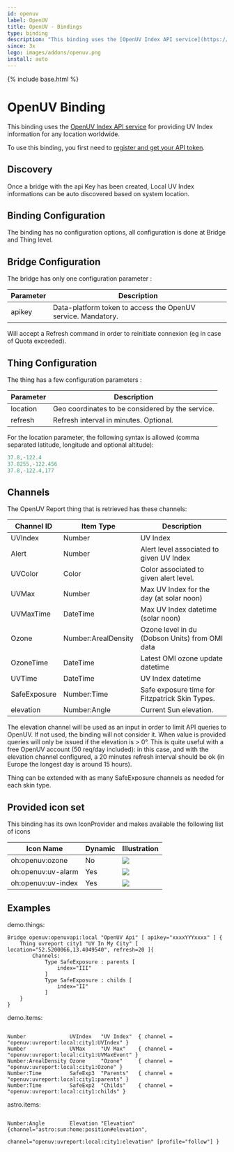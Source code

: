 ```yaml
---
id: openuv
label: OpenUV
title: OpenUV - Bindings
type: binding
description: "This binding uses the [OpenUV Index API service](https://www.openuv.io/) for providing UV Index information for any location worldwide."
since: 3x
logo: images/addons/openuv.png
install: auto
---
```


<!-- Attention authors: Do not edit directly. Please add your changes to the appropriate source repository -->

{% include base.html %}

# OpenUV Binding

This binding uses the [OpenUV Index API service](https://www.openuv.io/) for providing UV Index information for any location worldwide.

To use this binding, you first need to [register and get your API token](https://www.openuv.io/auth/google).

## Discovery

Once a bridge with the api Key has been created, Local UV Index informations can be auto discovered based on system location.

## Binding Configuration

The binding has no configuration options, all configuration is done at Bridge and Thing level.

## Bridge Configuration

The bridge has only one configuration parameter :

| Parameter | Description                                                  |
|-----------|--------------------------------------------------------------|
| apikey    | Data-platform token to access the OpenUV service. Mandatory. |

Will accept a Refresh command in order to reinitiate connexion (eg in case of Quota exceeded).

## Thing Configuration

The thing has a few configuration parameters :

| Parameter | Description                                                  |
|-----------|--------------------------------------------------------------|
| location  | Geo coordinates to be considered by the service.             |
| refresh   | Refresh interval in minutes. Optional.                       |

For the location parameter, the following syntax is allowed (comma separated latitude, longitude and optional altitude):

```java
37.8,-122.4
37.8255,-122.456
37.8,-122.4,177
```

## Channels

The OpenUV Report thing that is retrieved has these channels:

| Channel ID   | Item Type           | Description                                     |
|--------------|---------------------|-------------------------------------------------|
| UVIndex      | Number              | UV Index                                        |
| Alert        | Number              | Alert level associated to given UV Index        |
| UVColor      | Color               | Color associated to given alert level.          |
| UVMax        | Number              | Max UV Index for the day (at solar noon)        |
| UVMaxTime    | DateTime            | Max UV Index datetime (solar noon)              |
| Ozone        | Number:ArealDensity | Ozone level in du (Dobson Units) from OMI data  |
| OzoneTime    | DateTime            | Latest OMI ozone update datetime                |
| UVTime       | DateTime            | UV Index datetime                               |
| SafeExposure | Number:Time         | Safe exposure time for Fitzpatrick Skin Types.  |
| elevation    | Number:Angle        | Current Sun elevation.                          |

The elevation channel will be used as an input in order to limit API queries to OpenUV. If not used,
the binding will not consider it. When value is provided queries will only be issued if the elevation is > 0°.
This is quite useful with a free OpenUV account (50 req/day included): in this case, and with the elevation channel configured, a 20 minutes refresh interval should be ok (in Europe the longest day is around 15 hours).

Thing can be extended with as many SafeExposure channels as needed for each skin type.

## Provided icon set

This binding has its own IconProvider and makes available the following list of icons

| Icon Name          | Dynamic | Illustration |
|--------------------|---------|--------------|
| oh:openuv:ozone    |   No    | ![](src/main/resources/icon/ozone.svg) |
| oh:openuv:uv-alarm |   Yes   | ![](src/main/resources/icon/uv-alarm.svg) |
| oh:openuv:uv-index |   Yes   | ![](src/main/resources/icon/uv-index.svg) |

## Examples

demo.things:

```xtend
Bridge openuv:openuvapi:local "OpenUV Api" [ apikey="xxxxYYYxxxx" ] {
    Thing uvreport city1 "UV In My City" [ location="52.5200066,13.4049540", refresh=20 ]{
        Channels:
            Type SafeExposure : parents [       
                index="III"
            ]
            Type SafeExposure : childs [
                index="II"
            ]
    }
}

```

demo.items:

```xtend

Number              UVIndex   "UV Index"  { channel = "openuv:uvreport:local:city1:UVIndex" }
Number              UVMax     "UV Max"    { channel = "openuv:uvreport:local:city1:UVMaxEvent" }
Number:ArealDensity Ozone     "Ozone"     { channel = "openuv:uvreport:local:city1:Ozone" }
Number:Time         SafeExp3  "Parents"   { channel = "openuv:uvreport:local:city1:parents" }
Number:Time         SafeExp2  "Childs"    { channel = "openuv:uvreport:local:city1:childs" }

```

astro.items:

```xtend

Number:Angle        Elevation "Elevation" {channel="astro:sun:home:position#elevation",
                                           channel="openuv:uvreport:local:city1:elevation" [profile="follow"] }

```
